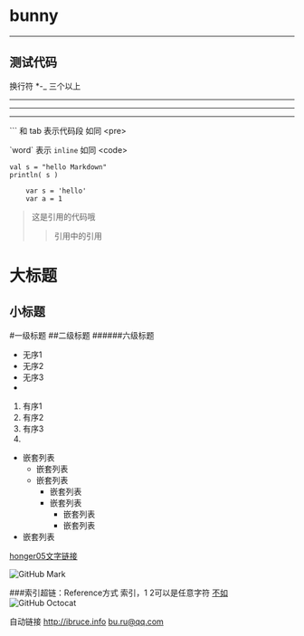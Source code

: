 bunny
=====



--------
  测试代码
--------

换行符 \*\-\_ 三个以上
***
___
-----

\`\`\` 和 tab 表示代码段 如同  \<pre\>

\`word\` 表示 `inline`  如同 \<code\>

```
val s = "hello Markdown"
println( s )
```
        var s = 'hello'
        var a = 1



>这是引用的代码哦
  >>引用中的引用

大标题
====

小标题
----

#一级标题
##二级标题
######六级标题


- 无序1
- 无序2
- 无序3
- 

1. 有序1
2. 有序2
3. 有序3
4. 

- 嵌套列表
  + 嵌套列表
  + 嵌套列表
    * 嵌套列表
    * 嵌套列表
      - 嵌套列表
      * 嵌套列表
- 嵌套列表

[honger05文字链接](http://github.com/honger05 "honger05的博客")

![GitHub Mark](http://github.global.ssl.fastly.net/images/modules/logos_page/GitHub-Mark.png "GitHub Mark")

###索引超链：Reference方式
索引，1 2可以是任意字符
[不如][1]
![GitHub Octocat][2]

[1]:http://bruce-sha.github.io
[2]:http://github.global.ssl.fastly.net/images/modules/logos_page/Octocat.png

自动链接
<http://ibruce.info>
<bu.ru@qq.com>



